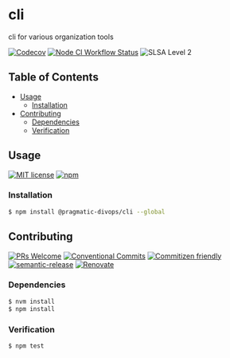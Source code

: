 # cli

cli for various organization tools

<!--status-badges start -->

[![Codecov][coverage-badge]][coverage-link]
[![Node CI Workflow Status][github-actions-ci-badge]][github-actions-ci-link]
![SLSA Level 2][slsa-badge]

<!--status-badges end -->

## Table of Contents

* [Usage](#usage)
  * [Installation](#installation)
* [Contributing](#contributing)
  * [Dependencies](#dependencies)
  * [Verification](#verification)

## Usage

<!--consumer-badges start -->

[![MIT license][license-badge]][license-link]
[![npm][npm-badge]][npm-link]

<!--consumer-badges end -->

### Installation

```sh
$ npm install @pragmatic-divops/cli --global
```

## Contributing

<!--contribution-badges start -->

[![PRs Welcome][PRs-badge]][PRs-link]
[![Conventional Commits][commit-convention-badge]][commit-convention-link]
[![Commitizen friendly][commitizen-badge]][commitizen-link]
[![semantic-release][semantic-release-badge]][semantic-release-link]
[![Renovate][renovate-badge]][renovate-link]

<!--contribution-badges end -->

### Dependencies

```sh
$ nvm install
$ npm install
```

### Verification

```sh
$ npm test
```

[PRs-link]: http://makeapullrequest.com

[PRs-badge]: https://img.shields.io/badge/PRs-welcome-brightgreen.svg

[commit-convention-link]: https://conventionalcommits.org

[commit-convention-badge]: https://img.shields.io/badge/Conventional%20Commits-1.0.0-yellow.svg

[commitizen-link]: http://commitizen.github.io/cz-cli/

[commitizen-badge]: https://img.shields.io/badge/commitizen-friendly-brightgreen.svg

[semantic-release-link]: https://github.com/semantic-release/semantic-release

[semantic-release-badge]: https://img.shields.io/badge/semantic--release-angular-e10079?logo=semantic-release

[renovate-link]: https://renovatebot.com

[renovate-badge]: https://img.shields.io/badge/renovate-enabled-brightgreen.svg?logo=renovatebot

[github-actions-ci-link]: https://github.com/pragmatic-divops/cli/actions?query=workflow%3A%22Node.js+CI%22+branch%3Amaster

[github-actions-ci-badge]: https://github.com/pragmatic-divops/cli/workflows/Node.js%20CI/badge.svg

[coverage-link]: https://codecov.io/github/pragmatic-divops/cli

[coverage-badge]: https://img.shields.io/codecov/c/github/pragmatic-divops/cli.svg

[license-link]: LICENSE

[license-badge]: https://img.shields.io/github/license/pragmatic-divops/cli.svg

[npm-link]: https://www.npmjs.com/package/@pragmatic-divops/cli

[npm-badge]: https://img.shields.io/npm/v/@pragmatic-divops/cli.svg

[slsa-badge]: https://slsa.dev/images/gh-badge-level2.svg

